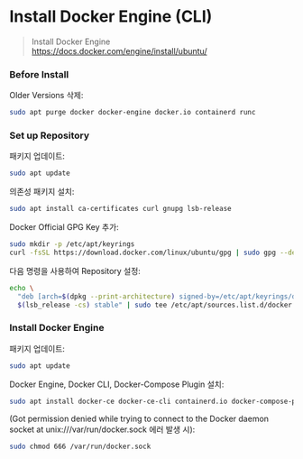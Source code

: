 # Install Docker Engine (CLI)

> Install Docker Engine <br/> https://docs.docker.com/engine/install/ubuntu/

### Before Install

Older Versions 삭제:

```zsh
sudo apt purge docker docker-engine docker.io containerd runc
```

### Set up Repository

패키지 업데이트:

```zsh
sudo apt update
```

의존성 패키지 설치:

```zsh
sudo apt install ca-certificates curl gnupg lsb-release
```

Docker Official GPG Key 추가:

```zsh
sudo mkdir -p /etc/apt/keyrings
curl -fsSL https://download.docker.com/linux/ubuntu/gpg | sudo gpg --dearmor -o /etc/apt/keyrings/docker.gpg
```

다음 명령을 사용하여 Repository 설정:

```zsh
echo \
  "deb [arch=$(dpkg --print-architecture) signed-by=/etc/apt/keyrings/docker.gpg] https://download.docker.com/linux/ubuntu \
  $(lsb_release -cs) stable" | sudo tee /etc/apt/sources.list.d/docker.list > /dev/null
```

### Install Docker Engine

패키지 업데이트:

```zsh
sudo apt update
```

Docker Engine, Docker CLI, Docker-Compose Plugin 설치:

```zsh
sudo apt install docker-ce docker-ce-cli containerd.io docker-compose-plugin
```

(Got permission denied while trying to connect to the Docker daemon socket at unix:///var/run/docker.sock 에러 발생 시):

```zsh
sudo chmod 666 /var/run/docker.sock
```
